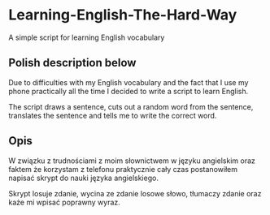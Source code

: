 # Learning-English-The-Hard-Way
A simple script for learning English vocabulary

## Polish description below 

Due to difficulties with my English vocabulary and the fact that I use my phone practically all the time I decided to write a script to learn English.

The script draws a sentence, cuts out a random word from the sentence, translates the sentence and tells me to write the correct word. 

## Opis

W związku z trudnościami z moim słownictwem w języku angielskim oraz faktem że korzystam z telefonu praktycznie cały czas postanowiłem napisać skrypt do nauki języka angielskiego.

Skrypt losuje zdanie, wycina ze zdanie losowe słowo, tłumaczy zdanie oraz każe mi wpisać poprawny wyraz. 
